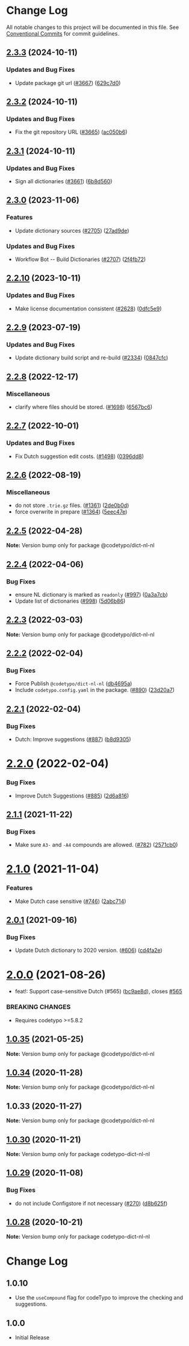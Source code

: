 # Change Log

All notable changes to this project will be documented in this file.
See [Conventional Commits](https://conventionalcommits.org) for commit guidelines.

## [2.3.3](https://github.com/khulnasoft/codetypo-dicts/compare/@codetypo/dict-nl-nl@2.3.2...@codetypo/dict-nl-nl@2.3.3) (2024-10-11)


### Updates and Bug Fixes

* Update package git url ([#3667](https://github.com/khulnasoft/codetypo-dicts/issues/3667)) ([629c7d0](https://github.com/khulnasoft/codetypo-dicts/commit/629c7d0a5e1bacad1d3874b1f8372edc3494ef97))

## [2.3.2](https://github.com/khulnasoft/codetypo-dicts/compare/@codetypo/dict-nl-nl@2.3.1...@codetypo/dict-nl-nl@2.3.2) (2024-10-11)


### Updates and Bug Fixes

* Fix the git repository URL ([#3665](https://github.com/khulnasoft/codetypo-dicts/issues/3665)) ([ac050b6](https://github.com/khulnasoft/codetypo-dicts/commit/ac050b697d57820109995e92fac5ccc32ced1723))

## [2.3.1](https://github.com/khulnasoft/codetypo-dicts/compare/@codetypo/dict-nl-nl@2.3.0...@codetypo/dict-nl-nl@2.3.1) (2024-10-11)


### Updates and Bug Fixes

* Sign all dictionaries ([#3661](https://github.com/khulnasoft/codetypo-dicts/issues/3661)) ([6b8d560](https://github.com/khulnasoft/codetypo-dicts/commit/6b8d560cf51a593458ce42bca415859f872cfc97))

## [2.3.0](https://github.com/khulnasoft/codetypo-dicts/compare/@codetypo/dict-nl-nl@2.2.10...@codetypo/dict-nl-nl@2.3.0) (2023-11-06)


### Features

* Update dictionary sources ([#2705](https://github.com/khulnasoft/codetypo-dicts/issues/2705)) ([27ad9de](https://github.com/khulnasoft/codetypo-dicts/commit/27ad9de120fc71bc1b9a2aacc4407c423aeee2fd))


### Updates and Bug Fixes

* Workflow Bot -- Build Dictionaries ([#2707](https://github.com/khulnasoft/codetypo-dicts/issues/2707)) ([2f4fb72](https://github.com/khulnasoft/codetypo-dicts/commit/2f4fb72ad0b370c78bdbc19f38ee6a452e767010))

## [2.2.10](https://github.com/khulnasoft/codetypo-dicts/compare/@codetypo/dict-nl-nl@2.2.9...@codetypo/dict-nl-nl@2.2.10) (2023-10-11)


### Updates and Bug Fixes

* Make license documentation consistent ([#2628](https://github.com/khulnasoft/codetypo-dicts/issues/2628)) ([0dfc5e9](https://github.com/khulnasoft/codetypo-dicts/commit/0dfc5e918d475a9694ce64bdc74c473d6097af62))

## [2.2.9](https://github.com/khulnasoft/codetypo-dicts/compare/@codetypo/dict-nl-nl@2.2.8...@codetypo/dict-nl-nl@2.2.9) (2023-07-19)


### Updates and Bug Fixes

* Update dictionary build script and re-build ([#2334](https://github.com/khulnasoft/codetypo-dicts/issues/2334)) ([0847cfc](https://github.com/khulnasoft/codetypo-dicts/commit/0847cfc9623018940e7761e08eeba0ec7c0a320e))

## [2.2.8](https://github.com/khulnasoft/codetypo-dicts/compare/@codetypo/dict-nl-nl@2.2.7...@codetypo/dict-nl-nl@2.2.8) (2022-12-17)


### Miscellaneous

* clarify where files should be stored. ([#1698](https://github.com/khulnasoft/codetypo-dicts/issues/1698)) ([6567bc6](https://github.com/khulnasoft/codetypo-dicts/commit/6567bc62130404cb32945bdcc3bf07316c839396))

## [2.2.7](https://github.com/khulnasoft/codetypo-dicts/compare/@codetypo/dict-nl-nl@2.2.6...@codetypo/dict-nl-nl@2.2.7) (2022-10-01)


### Updates and Bug Fixes

* Fix Dutch suggestion edit costs. ([#1498](https://github.com/khulnasoft/codetypo-dicts/issues/1498)) ([0396dd8](https://github.com/khulnasoft/codetypo-dicts/commit/0396dd8f811b45e0cd5287f559d29eb09489c7be))

## [2.2.6](https://github.com/khulnasoft/codetypo-dicts/compare/@codetypo/dict-nl-nl@2.2.5...@codetypo/dict-nl-nl@2.2.6) (2022-08-19)


### Miscellaneous

* do not store `.trie.gz` files. ([#1361](https://github.com/khulnasoft/codetypo-dicts/issues/1361)) ([2de0b0d](https://github.com/khulnasoft/codetypo-dicts/commit/2de0b0df4b8addfd69e2e6899c05f8b502799b7c))
* force overwrite in prepare ([#1364](https://github.com/khulnasoft/codetypo-dicts/issues/1364)) ([5eec47e](https://github.com/khulnasoft/codetypo-dicts/commit/5eec47e223f1dd6370fcbc3c1b6b0361c92bbddf))

## [2.2.5](https://github.com/khulnasoft/codetypo-dicts/compare/@codetypo/dict-nl-nl@2.2.4...@codetypo/dict-nl-nl@2.2.5) (2022-04-28)

**Note:** Version bump only for package @codetypo/dict-nl-nl





## [2.2.4](https://github.com/khulnasoft/codetypo-dicts/compare/@codetypo/dict-nl-nl@2.2.3...@codetypo/dict-nl-nl@2.2.4) (2022-04-06)


### Bug Fixes

* ensure NL dictionary is marked as `readonly` ([#997](https://github.com/khulnasoft/codetypo-dicts/issues/997)) ([0a3a7cb](https://github.com/khulnasoft/codetypo-dicts/commit/0a3a7cb3f3085d7fe4f16d21bc926cd5f81c0831))
* Update list of dictionaries ([#998](https://github.com/khulnasoft/codetypo-dicts/issues/998)) ([5d06b86](https://github.com/khulnasoft/codetypo-dicts/commit/5d06b869783be66701e2fc22de59bfa4715d0216))





## [2.2.3](https://github.com/khulnasoft/codetypo-dicts/compare/@codetypo/dict-nl-nl@2.2.2...@codetypo/dict-nl-nl@2.2.3) (2022-03-03)

**Note:** Version bump only for package @codetypo/dict-nl-nl





## [2.2.2](https://github.com/khulnasoft/codetypo-dicts/compare/@codetypo/dict-nl-nl@2.2.1...@codetypo/dict-nl-nl@2.2.2) (2022-02-04)


### Bug Fixes

* Force Publish `@codetypo/dict-nl-nl` ([db4695a](https://github.com/khulnasoft/codetypo-dicts/commit/db4695a9ff965200c49e897c09308571d0a36d6c))
* Include `codetypo.config.yaml` in the package. ([#890](https://github.com/khulnasoft/codetypo-dicts/issues/890)) ([23d20a7](https://github.com/khulnasoft/codetypo-dicts/commit/23d20a766c7de1d2a28129ce65e2cfe77febd317))





## [2.2.1](https://github.com/khulnasoft/codetypo-dicts/compare/@codetypo/dict-nl-nl@2.2.0...@codetypo/dict-nl-nl@2.2.1) (2022-02-04)


### Bug Fixes

* Dutch: Improve suggestions ([#887](https://github.com/khulnasoft/codetypo-dicts/issues/887)) ([b8d9305](https://github.com/khulnasoft/codetypo-dicts/commit/b8d930569e285856b7d0e7fab3116df9029c911b))





# [2.2.0](https://github.com/khulnasoft/codetypo-dicts/compare/@codetypo/dict-nl-nl@2.1.1...@codetypo/dict-nl-nl@2.2.0) (2022-02-04)


### Bug Fixes

* Improve Dutch Suggestions ([#885](https://github.com/khulnasoft/codetypo-dicts/issues/885)) ([2d6a816](https://github.com/khulnasoft/codetypo-dicts/commit/2d6a816e1ea04a2ca7fec55ba61f7ca28212d3cc))





## [2.1.1](https://github.com/khulnasoft/codetypo-dicts/compare/@codetypo/dict-nl-nl@2.1.0...@codetypo/dict-nl-nl@2.1.1) (2021-11-22)


### Bug Fixes

* Make sure `A3-` and `-A4` compounds are allowed. ([#782](https://github.com/khulnasoft/codetypo-dicts/issues/782)) ([2571cb0](https://github.com/khulnasoft/codetypo-dicts/commit/2571cb0d3667d7ee3605006b00e14005f92acd4c))





# [2.1.0](https://github.com/khulnasoft/codetypo-dicts/compare/@codetypo/dict-nl-nl@2.0.1...@codetypo/dict-nl-nl@2.1.0) (2021-11-04)


### Features

* Make Dutch case sensitive ([#746](https://github.com/khulnasoft/codetypo-dicts/issues/746)) ([2abc714](https://github.com/khulnasoft/codetypo-dicts/commit/2abc7143c9e838cc43182f3cde3d167483117417))





## [2.0.1](https://github.com/khulnasoft/codetypo-dicts/compare/@codetypo/dict-nl-nl@2.0.0...@codetypo/dict-nl-nl@2.0.1) (2021-09-16)


### Bug Fixes

* Update Dutch dictionary to 2020 version. ([#606](https://github.com/khulnasoft/codetypo-dicts/issues/606)) ([cd4fa2e](https://github.com/khulnasoft/codetypo-dicts/commit/cd4fa2e18fa7738eee08800e37cb029c3fa7f6fe))





# [2.0.0](https://github.com/khulnasoft/codetypo-dicts/compare/@codetypo/dict-nl-nl@1.0.35...@codetypo/dict-nl-nl@2.0.0) (2021-08-26)


* feat!: Support case-sensitive Dutch (#565) ([bc9ae8d](https://github.com/khulnasoft/codetypo-dicts/commit/bc9ae8dfa087cffa506219d1c31e4ada28a49409)), closes [#565](https://github.com/khulnasoft/codetypo-dicts/issues/565)


### BREAKING CHANGES

* Requires codetypo >=5.8.2





## [1.0.35](https://github.com/khulnasoft/codetypo-dicts/compare/@codetypo/dict-nl-nl@1.0.34...@codetypo/dict-nl-nl@1.0.35) (2021-05-25)

**Note:** Version bump only for package @codetypo/dict-nl-nl





## [1.0.34](https://github.com/khulnasoft/codetypo-dicts/compare/@codetypo/dict-nl-nl@1.0.33...@codetypo/dict-nl-nl@1.0.34) (2020-11-28)

**Note:** Version bump only for package @codetypo/dict-nl-nl





## 1.0.33 (2020-11-27)

**Note:** Version bump only for package @codetypo/dict-nl-nl





## [1.0.30](https://github.com/khulnasoft/codetypo-dicts/compare/codetypo-dict-nl-nl@1.0.29...codetypo-dict-nl-nl@1.0.30) (2020-11-21)

**Note:** Version bump only for package codetypo-dict-nl-nl

## [1.0.29](https://github.com/khulnasoft/codetypo-dicts/compare/codetypo-dict-nl-nl@1.0.28...codetypo-dict-nl-nl@1.0.29) (2020-11-08)

### Bug Fixes

- do not include Configstore if not necessary ([#270](https://github.com/khulnasoft/codetypo-dicts/issues/270)) ([d8b625f](https://github.com/khulnasoft/codetypo-dicts/commit/d8b625f2f42d5cc6c4a9390216ac1e5037886e44))

## [1.0.28](https://github.com/khulnasoft/codetypo-dicts/compare/codetypo-dict-nl-nl@1.0.27...codetypo-dict-nl-nl@1.0.28) (2020-10-21)

**Note:** Version bump only for package codetypo-dict-nl-nl

# Change Log

## 1.0.10

- Use the `useCompound` flag for codeTypo to improve the checking and suggestions.

## 1.0.0

- Initial Release
